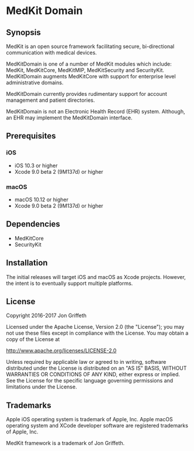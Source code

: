 
# MedKit Domain

## Synopsis

MedKit is an open source framework facilitating secure, bi-directional
communication with medical devices.

MedKitDomain is one of a number of MedKit modules which include: MedKit,
MedKitCore, MedKitMIP, MedKitSecurity and SecurityKit.  MedKitDomain augments
MedKitCore with support for enterprise level administrative domains.

MedKitDomain currently provides rudimentary support for account management and
patient directories.

MedKitDomain is not an Electronic Health Record (EHR) system.  Although, an EHR
may implement the MedKitDomain interface.

## Prerequisites

### iOS

* iOS 10.3 or higher
* Xcode 9.0 beta 2 (9M137d) or higher

### macOS

* macOS 10.12 or higher
* Xcode 9.0 beta 2 (9M137d) or higher

## Dependencies

* MedKitCore
* SecurityKit

## Installation

The initial releases will target iOS and macOS as Xcode projects. However, the
intent is to eventually support multiple platforms.

## License

Copyright 2016-2017 Jon Griffeth

Licensed under the Apache License, Version 2.0 (the "License");
you may not use these files except in compliance with the License.
You may obtain a copy of the License at

http://www.apache.org/licenses/LICENSE-2.0

Unless required by applicable law or agreed to in writing, software
distributed under the License is distributed on an "AS IS" BASIS,
WITHOUT WARRANTIES OR CONDITIONS OF ANY KIND, either express or implied.
See the License for the specific language governing permissions and
limitations under the License.

## Trademarks

Apple iOS operating system is trademark of Apple, Inc.  Apple macOS operating system and XCode developer software are registered trademarks of Apple, Inc.

MedKit framework is a trademark of Jon Griffeth.
